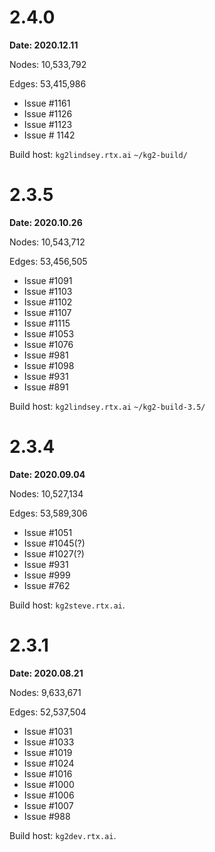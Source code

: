 # 2.4.0 

**Date: 2020.12.11**

Nodes: 10,533,792

Edges: 53,415,986

- Issue #1161
- Issue #1126
- Issue #1123
- Issue # 1142

Build host: `kg2lindsey.rtx.ai` `~/kg2-build/`

# 2.3.5 

**Date: 2020.10.26**

Nodes: 10,543,712

Edges: 53,456,505

- Issue #1091
- Issue #1103
- Issue #1102
- Issue #1107
- Issue #1115
- Issue #1053
- Issue #1076
- Issue #981
- Issue #1098
- Issue #931
- Issue #891

Build host: `kg2lindsey.rtx.ai` `~/kg2-build-3.5/`

# 2.3.4 

**Date: 2020.09.04**

Nodes: 10,527,134

Edges: 53,589,306

- Issue #1051
- Issue #1045(?)
- Issue #1027(?)
- Issue #931
- Issue #999
- Issue #762

Build host: `kg2steve.rtx.ai`.

# 2.3.1 

**Date: 2020.08.21**

Nodes: 9,633,671

Edges: 52,537,504

- Issue #1031
- Issue #1033
- Issue #1019
- Issue #1024
- Issue #1016
- Issue #1000
- Issue #1006
- Issue #1007
- Issue #988

Build host: `kg2dev.rtx.ai`.

